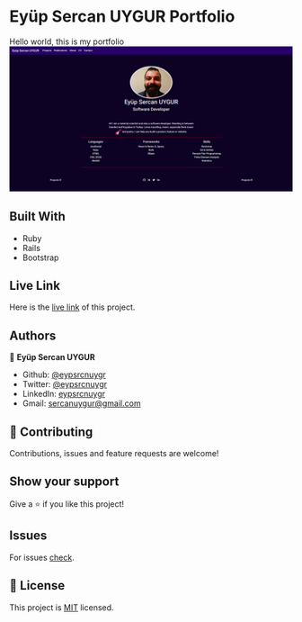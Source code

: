 # Eyüp Sercan UYGUR Portfolio
Hello world, this is my portfolio<br>
![screenshot](./public/assets/images/Screenshot.png)

## Built With
* Ruby
* Rails
* Bootstrap

## Live Link

Here is the [live link](https://www.eyupsercanuygur.com/) of this project.

## Authors

👤 **Eyüp Sercan UYGUR**

-   Github: [@eypsrcnuygr](https://github.com/eypsrcnuygr)
-   Twitter: [@eypsrcnuygr](https://twitter.com/eypsrcnuygr)
-   LinkedIn: [eypsrcnuygr](https://www.linkedin.com/in/eypsrcnuygr/)
-   Gmail: [sercanuygur@gmail.com](sercanuygur@gmail.com)

## 🤝 Contributing

Contributions, issues and feature requests are welcome!

## Show your support

Give a ⭐️ if you like this project!

## Issues

For issues [check](https://github.com/eypsrcnuygr/portfolio/issues).

## 📝 License

This project is [MIT](lic.url) licensed.
